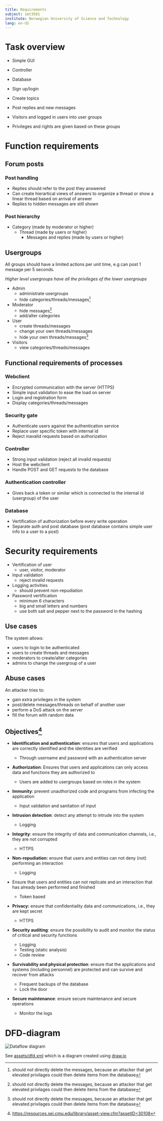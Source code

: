 ```yaml
---
title: Requirements
subject: imt3501
institute: Norwegian University of Science and Technology
lang: en-US
---
```


# Task overview

- Simple GUI
- Controller
- Database

- Sign up/login
- Create topics
- Post replies and new messages

- Visitors and logged in users into user groups
- Privileges and rights are given based on these groups

# Function requirements

## Forum posts

### Post handling

- Replies should refer to the post they answered
- Can create hierartical views of answers to organize a thread or show a linear thread based on arrival of answer
- Replies to hidden messages are still shown

### Post hierarchy

- Category (made by moderator or higher)
    - Thread (made by users or higher)
        - Messages and replies (made by users or higher)

## Usergroups

All groups should have a limited actions per unit time, e.g can post 1 message per 5 seconds.

_Higher level usergroups have all the privileges of the lower usergroups_

- Admin
    - administrate usergroups
    - hide categories/threads/messages[^delmsg]
- Moderator
    - hide messages[^delmsg]
    - add/alter categories
- User
    - create threads/messages
    - change your own threads/messages
    - hide your own threads/messages[^delmsg]
- Visitors
    - view categories/threads/messages

[^delmsg]: should not directly delete the messages, because an attacker that
get elevated privilages could then delete items from the database

## Functional requirements of processes

### Webclient

- Encrypted communication with the server (HTTPS)
- Simple input validation to ease the load on server
- Login and registration form
- Display categories/threads/messages

### Security gate

- Authenticate users against the authentication service
- Replace user specific token with internal id
- Reject inavalid requests based on authorization

### Controller

- Strong input validation (reject all invalid requests)
- Host the webclient
- Handle POST and GET requests to the database

### Authentication controller

- Gives back a token or similar which is connected to the internal id (usergroup) of the
  user

### Database

- Vertification of authorization before every write operation
- Separate auth and post database (post database contains simple user info to a user to a post)

# Security requirements

- Vertification of user
    - user, visitor, moderator
- Input validation
    - reject invalid requests
- Logging activities
    - should prevent non-repudiation
- Password vertification
    - minimum 6 characters
    - big and small letters and numbers
    - use both salt and pepper next to the password in the hashing

## Use cases

The system allows:

- users to login to be authenticated
- users to create threads and messages
- moderators to create/alter categories
- admins to change the usergroup of a user

## Abuse cases

An attacker tries to:

- gain extra privileges in the system
- post/delete messages/threads on behalf of another user
- perform a DoS attack on the server
- fill the forum with random data

## Objectives[^objectives]

- **Identification and authentication**: ensures that users and applications are
  correctly identified and the identities are verified

    - Through username and password with an authentication server

- **Authorization**: Ensures that users and applications can only access data and
  functions they are authorized to

    - Users are added to usergroups based on roles in the system

- **Immunity**: prevent unauthorized code and programs from infecting the
  application

    - Input validation and sanitation of input

- **Intrusion detection**: detect any attempt to intrude into the system

    - Logging

- **Integrity**: ensure the integrity of data and communication channels, i.e.,
  they are not corrupted

    - HTTPS

- **Non-repudiation:** ensure that users and entities can not deny (not) performing
  an interaction

    - Logging

- Ensure that users and entities can not replicate and an interaction that has
  already been performed and finished

    - Token based

- **Privacy:** ensure that confidentiality data and communications, i.e., they are
  kept secret

    - HTTPS

- **Security auditing**: ensure the possibility to audit and monitor the status of
  critical and security functions

    - Logging
    - Testing (static analysis)
    - Code review

- **Survivability and physical protection**: ensure that the applications and
  systems (including personnel) are protected and can survive and recover from
  attacks

    - Frequent backups of the database
    - Lock the door

- **Secure maintenance**: ensure secure maintenance and secure operations

    - Monitor the logs

[^objectives]: https://resources.sei.cmu.edu/library/asset-view.cfm?assetID=30108

# DFD-diagram

![Dataflow diagram](assets/dfd.png)

See [assets/dfd.xml](assets/dfd.xml) which is a diagram created using [draw.io](draw.io)




